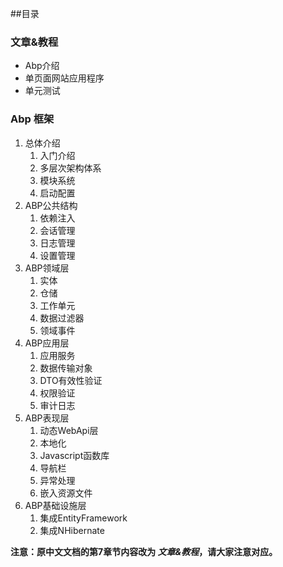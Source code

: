 ##目录

### 文章&教程
* Abp介绍
* 单页面网站应用程序
* 单元测试

### Abp 框架
1. 总体介绍
	1. 入门介绍
	2. 多层次架构体系
	3. 模块系统
	4. 启动配置
2. ABP公共结构
	1. 依赖注入
	2. 会话管理
	3. 日志管理
	4. 设置管理
3. ABP领域层
	1. 实体
	2. 仓储
	3. 工作单元
	4. 数据过滤器
	5. 领域事件
4. ABP应用层
	1. 应用服务
	2. 数据传输对象
	3. DTO有效性验证
	4. 权限验证
	5. 审计日志
5. ABP表现层
	1.  动态WebApi层
	2.  本地化
	3.  Javascript函数库
	4.  导航栏
	5.  异常处理
	6.  嵌入资源文件
6. ABP基础设施层
	1.  集成EntityFramework
	2.  集成NHibernate


**注意：原中文文档的第7章节内容改为 *文章&教程*，请大家注意对应。**